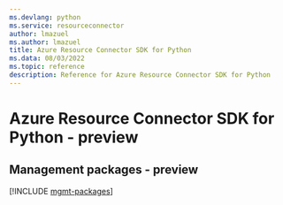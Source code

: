 ```yaml
---
ms.devlang: python
ms.service: resourceconnector
author: lmazuel
ms.author: lmazuel
title: Azure Resource Connector SDK for Python
ms.data: 08/03/2022
ms.topic: reference
description: Reference for Azure Resource Connector SDK for Python
---
```

# Azure Resource Connector SDK for Python - preview

## Management packages - preview
[!INCLUDE [mgmt-packages](resource-connector-mgmt-index.md)]